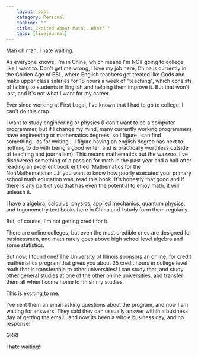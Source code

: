 ```yaml
---                                                 
    layout: post                                    
    category: Personal                              
    tagline: ""
    title: Excited About Math...What?!?
    tags: [livejournal]   
---
```


Man oh man, I hate waiting.

As everyone knows, I'm in China, which means I'm NOT going to college like I want to. Don't get me wrong, I love my job here, China is currently in the Golden Age of ESL, where English teachers get treated like Gods and make upper class salaries for 18 hours a week of "teaching", which consists of talking to students in English and helping them improve it. But that won't last, and it's not what I want for my career.

Ever since working at First Legal, I've known that I had to go to college. I can't do this crap.

I want to study engineering or physics (I don't want to be a computer programmer, but if I change my mind, many currently working programmers have engineering or mathematics degrees, so I figure I can find something...as for writing....I figure having an english degree has next to nothing to do with being a good writer, and is practically worthless outside of teaching and journalism). This means mathematics out the wazzoo. I've discovered something of a passion for math in the past year and a half after reading an excellent book entitled 'Mathematics for the NonMathematician'...if you want to know how poorly executed your primary school math education was, read this book. It's honestly that good and if there is any part of you that has even the potential to enjoy math, it will unleash it.

I have a algebra, calculus, physics, applied mechanics, quantum physics, and trigonometry text books here in China and I study form them regularly.

But, of course, I'm not getting credit for it.

There are online colleges, but even the most credible ones are designed for businessmen, and math rarely goes above high school level algebra and some statistics.

But now, I found one! The University of Illinois sponsors an online, for credit mathematics program that gives you about 25 credit hours in college level math that is transferable to other universities! I can study that, and study other general studies at one of the other online universities, and transfer them all when I come home to finish my studies.

This is exciting to me.

I've sent them an email asking questions about the program, and now I am waiting for answers. They said they can ussually answer within a business day of getting the email...and now its been a whole business day, and no response!

GRR!

I hate waiting!!
